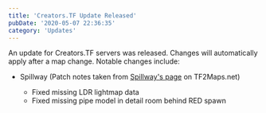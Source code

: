 ```yaml
---
title: 'Creators.TF Update Released'
pubDate: '2020-05-07 22:36:35'
category: 'Updates'
---
```


<p>An update for Creators.TF servers was released. Changes will automatically apply after a map change. Notable changes include:</p>
<ul>
	<li>Spillway (Patch notes taken from <a href="https://tf2maps.net/downloads/koth_spillway.7893/update?update=23832" target="_blank">Spillway's page</a> on TF2Maps.net)</li>
	<ul>
		<li>Fixed missing LDR lightmap data</li>
		<li>Fixed missing pipe model in detail room behind RED spawn</li>
	</ul>
</ul>
